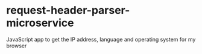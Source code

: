# request-header-parser-microservice
JavaScript app to get the IP address, language and operating system for my browser
